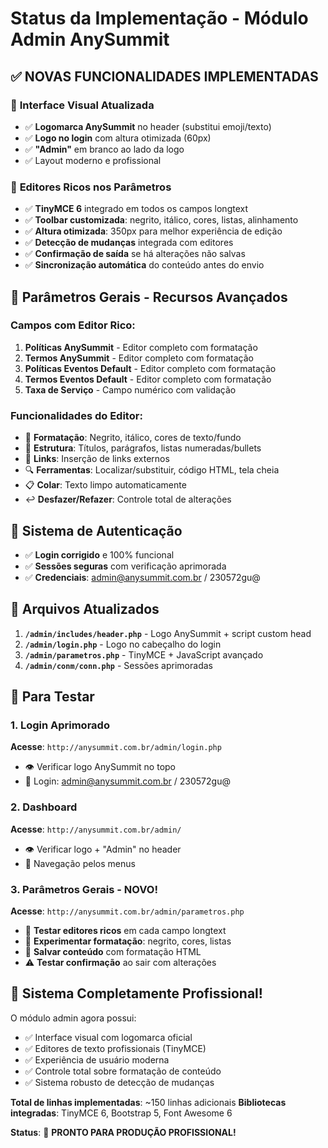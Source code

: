 # Status da Implementação - Módulo Admin AnySummit

## ✅ NOVAS FUNCIONALIDADES IMPLEMENTADAS

### 🎨 **Interface Visual Atualizada**
- ✅ **Logomarca AnySummit** no header (substitui emoji/texto)
- ✅ **Logo no login** com altura otimizada (60px)
- ✅ **"Admin"** em branco ao lado da logo
- ✅ Layout moderno e profissional

### 📝 **Editores Ricos nos Parâmetros**
- ✅ **TinyMCE 6** integrado em todos os campos longtext
- ✅ **Toolbar customizada**: negrito, itálico, cores, listas, alinhamento
- ✅ **Altura otimizada**: 350px para melhor experiência de edição
- ✅ **Detecção de mudanças** integrada com editores
- ✅ **Confirmação de saída** se há alterações não salvas
- ✅ **Sincronização automática** do conteúdo antes do envio

## 🎯 **Parâmetros Gerais - Recursos Avançados**

### Campos com Editor Rico:
1. **Políticas AnySummit** - Editor completo com formatação
2. **Termos AnySummit** - Editor completo com formatação
3. **Políticas Eventos Default** - Editor completo com formatação
4. **Termos Eventos Default** - Editor completo com formatação
5. **Taxa de Serviço** - Campo numérico com validação

### Funcionalidades do Editor:
- 🎨 **Formatação**: Negrito, itálico, cores de texto/fundo
- 📄 **Estrutura**: Títulos, parágrafos, listas numeradas/bullets
- 🔗 **Links**: Inserção de links externos
- 🔍 **Ferramentas**: Localizar/substituir, código HTML, tela cheia
- 📋 **Colar**: Texto limpo automaticamente
- ↩️ **Desfazer/Refazer**: Controle total de alterações

## 🔐 **Sistema de Autenticação**
- ✅ **Login corrigido** e 100% funcional
- ✅ **Sessões seguras** com verificação aprimorada
- ✅ **Credenciais**: admin@anysummit.com.br / 230572gu@

## 📁 **Arquivos Atualizados**
1. **`/admin/includes/header.php`** - Logo AnySummit + script custom head
2. **`/admin/login.php`** - Logo no cabeçalho do login
3. **`/admin/parametros.php`** - TinyMCE + JavaScript avançado
4. **`/admin/conm/conn.php`** - Sessões aprimoradas

## 🚀 **Para Testar**

### 1. Login Aprimorado
**Acesse**: `http://anysummit.com.br/admin/login.php`
- 👁️ Verificar logo AnySummit no topo
- 🔐 Login: admin@anysummit.com.br / 230572gu@

### 2. Dashboard
**Acesse**: `http://anysummit.com.br/admin/`
- 👁️ Verificar logo + "Admin" no header
- 🎯 Navegação pelos menus

### 3. Parâmetros Gerais - NOVO!
**Acesse**: `http://anysummit.com.br/admin/parametros.php`
- 📝 **Testar editores ricos** em cada campo longtext
- 🎨 **Experimentar formatação**: negrito, cores, listas
- 💾 **Salvar conteúdo** com formatação HTML
- ⚠️ **Testar confirmação** ao sair com alterações

## 🎉 **Sistema Completamente Profissional!**

O módulo admin agora possui:
- ✅ Interface visual com logomarca oficial
- ✅ Editores de texto profissionais (TinyMCE)
- ✅ Experiência de usuário moderna
- ✅ Controle total sobre formatação de conteúdo
- ✅ Sistema robusto de detecção de mudanças

**Total de linhas implementadas**: ~150 linhas adicionais
**Bibliotecas integradas**: TinyMCE 6, Bootstrap 5, Font Awesome 6

**Status**: 🚀 **PRONTO PARA PRODUÇÃO PROFISSIONAL!**